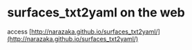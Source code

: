 # surfaces_txt2yaml on the web

access [http://narazaka.github.io/surfaces_txt2yaml/](http://narazaka.github.io/surfaces_txt2yaml/)
